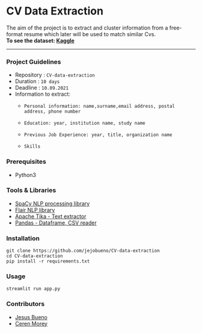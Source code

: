 # CV Data Extraction
The aim of the project is to extract and cluster information from a free-format resume which later will be used to match similar Cvs. <br>
**To see the dataset: [Kaggle](https://github.com/arefinnomi/curriculum_vitae_data)**

---------------
### Project Guidelines
- Repository : `CV-data-extraction`
- Duration : `10 days`
- Deadline : `10.09.2021`
- Information to extract:
  -     Personal information: name,surname,email address, postal address, phone number
  -     Education: year, institution name, study name
  -     Previous Job Experience: year, title, organization name
  -     Skills

### Prerequisites
- Python3

### Tools & Libraries

- [SpaCy NLP processing library](https://spacy.io/)
- [Flair NLP library](https://github.com/flairNLP/flair)
- [Apache Tika - Text extractor](https://tika.apache.org/)
- [Pandas - Dataframe, CSV reader](https://pandas.pydata.org/)


### Installation
```
git clone https://github.com/jejobueno/CV-data-extraction
cd CV-data-extraction
pip install -r requirements.txt
```

### Usage
`streamlit run app.py`

### Contributors
- [Jesus Bueno](https://github.com/jejobueno)
- [Ceren Morey](https://github.com/c-morey)



